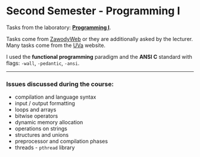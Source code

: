 # Second Semester - Programming I

Tasks from the laboratory: [__Programming I__](https://usosweb.umk.pl/kontroler.php?_action=katalog2/przedmioty/pokazPrzedmiot&kod=1000-I1PR1). 

Tasks come from [ZawodyWeb](https://www.mat.umk.pl:8070/ZawodyWeb) or they are additionally asked by the lecturer. Many tasks come from the [UVa](https://uva.onlinejudge.org) website.

I used the __functional programming__ paradigm and the __ANSI C__ standard with flags: `-wall`, `-pedantic`, `-ansi`.

---

### Issues discussed during the course:

- compilation and language syntax
- input / output formatting
- loops and arrays
- bitwise operators
- dynamic memory allocation
- operations on strings
- structures and unions
- preprocessor and compilation phases
- threads - `pthread` library
